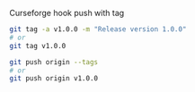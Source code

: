 Curseforge hook push with tag
```sh
git tag -a v1.0.0 -m "Release version 1.0.0"
# or
git tag v1.0.0

git push origin --tags
# or
git push origin v1.0.0
```
